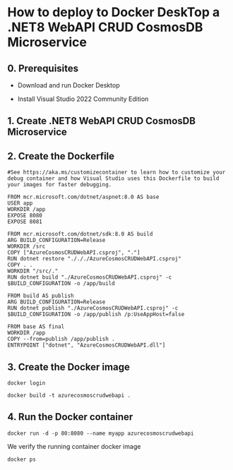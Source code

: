 # How to deploy  to Docker DeskTop a .NET8 WebAPI CRUD CosmosDB Microservice

## 0. Prerequisites

- Download and run Docker Desktop

- Install Visual Studio 2022 Community Edition


## 1. Create .NET8 WebAPI CRUD CosmosDB Microservice



## 2. Create the Dockerfile

```
#See https://aka.ms/customizecontainer to learn how to customize your debug container and how Visual Studio uses this Dockerfile to build your images for faster debugging.

FROM mcr.microsoft.com/dotnet/aspnet:8.0 AS base
USER app
WORKDIR /app
EXPOSE 8080
EXPOSE 8081

FROM mcr.microsoft.com/dotnet/sdk:8.0 AS build
ARG BUILD_CONFIGURATION=Release
WORKDIR /src
COPY ["AzureCosmosCRUDWebAPI.csproj", "."]
RUN dotnet restore "./././AzureCosmosCRUDWebAPI.csproj"
COPY . .
WORKDIR "/src/."
RUN dotnet build "./AzureCosmosCRUDWebAPI.csproj" -c $BUILD_CONFIGURATION -o /app/build

FROM build AS publish
ARG BUILD_CONFIGURATION=Release
RUN dotnet publish "./AzureCosmosCRUDWebAPI.csproj" -c $BUILD_CONFIGURATION -o /app/publish /p:UseAppHost=false

FROM base AS final
WORKDIR /app
COPY --from=publish /app/publish .
ENTRYPOINT ["dotnet", "AzureCosmosCRUDWebAPI.dll"]
```

## 3. Create the Docker image

```
docker login
```

```
docker build -t azurecosmoscrudwebapi .
```

## 4. Run the Docker container

```
docker run -d -p 80:8080 --name myapp azurecosmoscrudwebapi
```

We verify the running container docker image

```
docker ps
```
